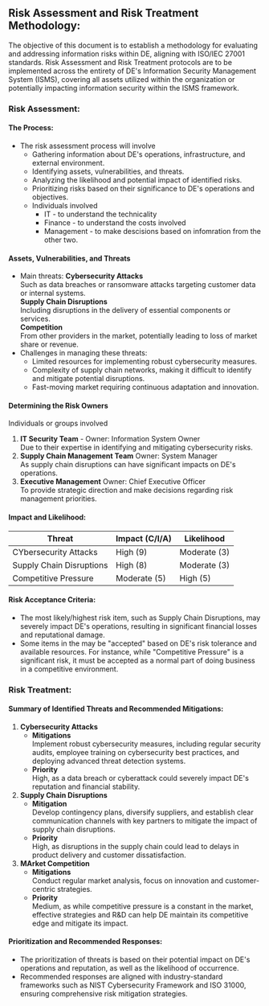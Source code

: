 ## Risk Assessment and Risk Treatment Methodology:

The objective of this document is to establish a methodology for evaluating and addressing information risks within DE, aligning with ISO/IEC 27001 standards. Risk Assessment and Risk Treatment protocols are to be implemented across the entirety of DE's Information Security Management System (ISMS), covering all assets utilized within the organization or potentially impacting information security within the ISMS framework.

### Risk Assessment:

#### The Process:
- The risk assessment process will involve
  - Gathering information about DE's operations, infrastructure, and external environment.
  - Identifying assets, vulnerabilities, and threats.
  - Analyzing the likelihood and potential impact of identified risks.
  - Prioritizing risks based on their significance to DE's operations and objectives.
  - Individuals involved
    - IT - to understand the technicality
    - Finance - to understand the costs involved
    - Management - to make descisions based on infomration from the other two.

#### Assets, Vulnerabilities, and Threats
- Main threats:
  **Cybersecurity Attacks**  
     Such as data breaches or ransomware attacks targeting customer data or internal systems.  
  **Supply Chain Disruptions**  
     Including disruptions in the delivery of essential components or services.  
  **Competition**  
     From other providers in the market, potentially leading to loss of market share or revenue.  
- Challenges in managing these threats:
  - Limited resources for implementing robust cybersecurity measures.
  - Complexity of supply chain networks, making it difficult to identify and mitigate potential disruptions.
  - Fast-moving market requiring continuous adaptation and innovation.

#### Determining the Risk Owners

Individuals or groups involved  
  1. **IT Security Team** - Owner: Information System Owner  
     Due to their expertise in identifying and mitigating cybersecurity risks.
  2. **Supply Chain Management Team** Owner: System Manager  
     As supply chain disruptions can have significant impacts on DE's operations.
  3. **Executive Management** Owner: Chief Executive Officer  
     To provide strategic direction and make decisions regarding risk management priorities.

#### Impact and Likelihood:
| Threat                 | Impact (C/I/A) | Likelihood |
|------------------------|----------------------|----------------------|
| CYbersecurity Attacks  | High (9)              | Moderate (3)         |
| Supply Chain Disruptions | High (8)             | Moderate (3)         |
| Competitive Pressure   | Moderate (5)          | High (5)            |

#### Risk Acceptance Criteria:
- The most likely/highest risk item, such as Supply Chain Disruptions, may severely impact DE's operations, resulting in significant financial losses and reputational damage.
- Some items in the may be "accepted" based on DE's risk tolerance and available resources. For instance, while "Competitive Pressure" is a significant risk, it must be accepted as a normal part of doing business in a competitive environment.

### Risk Treatment:

#### Summary of Identified Threats and Recommended Mitigations:
1. **Cybersecurity Attacks**  
   - **Mitigations**  
     Implement robust cybersecurity measures, including regular security audits, employee training on cybersecurity best practices, and deploying advanced threat detection systems.
   - **Priority**  
     High, as a data breach or cyberattack could severely impact DE's reputation and financial stability.
2. **Supply Chain Disruptions**  
   - **Mitigation**  
     Develop contingency plans, diversify suppliers, and establish clear communication channels with key partners to mitigate the impact of supply chain disruptions.
   - **Priority**  
     High, as disruptions in the supply chain could lead to delays in product delivery and customer dissatisfaction.
3. **MArket Competition**  
   - **Mitigations**  
     Conduct regular market analysis, focus on innovation and customer-centric strategies.
   - **Priority**  
     Medium, as while competitive pressure is a constant in the market, effective strategies and R&D can help DE maintain its competitive edge and mitigate its impact.

#### Prioritization and Recommended Responses:
- The prioritization of threats is based on their potential impact on DE's operations and reputation, as well as the likelihood of occurrence.
- Recommended responses are aligned with industry-standard frameworks such as NIST Cybersecurity Framework and ISO 31000, ensuring comprehensive risk mitigation strategies.

